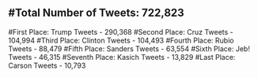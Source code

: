 #Total Number of Tweets: 722,823 
---
#First Place: Trump Tweets - 290,368
#Second Place: Cruz Tweets - 104,994
#Third Place: Clinton Tweets - 104,493
#Fourth Place: Rubio Tweets - 88,479
#Fifth Place: Sanders Tweets - 63,554
#Sixth Place: Jeb! Tweets - 46,315
#Seventh Place: Kasich Tweets - 13,829
#Last Place: Carson Tweets - 10,793
